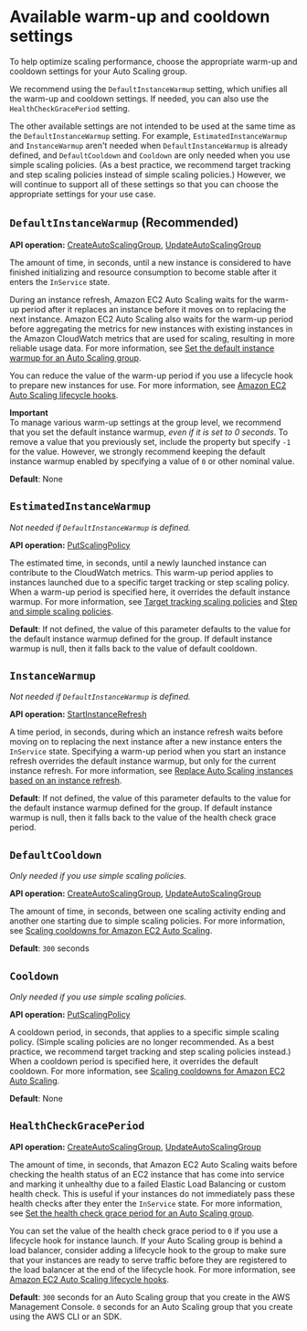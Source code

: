 # Available warm\-up and cooldown settings<a name="consolidated-view-of-warm-up-and-cooldown-settings"></a>

To help optimize scaling performance, choose the appropriate warm\-up and cooldown settings for your Auto Scaling group\. 

We recommend using the `DefaultInstanceWarmup` setting, which unifies all the warm\-up and cooldown settings\. If needed, you can also use the `HealthCheckGracePeriod` setting\.

The other available settings are not intended to be used at the same time as the `DefaultInstanceWarmup` setting\. For example, `EstimatedInstanceWarmup` and `InstanceWarmup` aren't needed when `DefaultInstanceWarmup` is already defined, and `DefaultCooldown` and `Cooldown` are only needed when you use simple scaling policies\. \(As a best practice, we recommend target tracking and step scaling policies instead of simple scaling policies\.\) However, we will continue to support all of these settings so that you can choose the appropriate settings for your use case\. 

## `DefaultInstanceWarmup` \(Recommended\)<a name="consolidated-view-default-instance-warm-up"></a>

**API operation:** [CreateAutoScalingGroup](https://docs.aws.amazon.com/autoscaling/ec2/APIReference/API_CreateAutoScalingGroup.html), [UpdateAutoScalingGroup](https://docs.aws.amazon.com/autoscaling/ec2/APIReference/API_UpdateAutoScalingGroup.html)

The amount of time, in seconds, until a new instance is considered to have finished initializing and resource consumption to become stable after it enters the `InService` state\. 

During an instance refresh, Amazon EC2 Auto Scaling waits for the warm\-up period after it replaces an instance before it moves on to replacing the next instance\. Amazon EC2 Auto Scaling also waits for the warm\-up period before aggregating the metrics for new instances with existing instances in the Amazon CloudWatch metrics that are used for scaling, resulting in more reliable usage data\. For more information, see [Set the default instance warmup for an Auto Scaling group](ec2-auto-scaling-default-instance-warmup.md)\.

You can reduce the value of the warm\-up period if you use a lifecycle hook to prepare new instances for use\. For more information, see [Amazon EC2 Auto Scaling lifecycle hooks](lifecycle-hooks.md)\.

**Important**  
To manage various warm\-up settings at the group level, we recommend that you set the default instance warmup, *even if it is set to 0 seconds*\. To remove a value that you previously set, include the property but specify `-1` for the value\. However, we strongly recommend keeping the default instance warmup enabled by specifying a value of `0` or other nominal value\.

**Default**: None 

## `EstimatedInstanceWarmup`<a name="consolidated-view-estimated-instance-warm-up"></a>

*Not needed if `DefaultInstanceWarmup` is defined\.*

**API operation:** [PutScalingPolicy](https://docs.aws.amazon.com/autoscaling/ec2/APIReference/API_PutScalingPolicy.html)

The estimated time, in seconds, until a newly launched instance can contribute to the CloudWatch metrics\. This warm\-up period applies to instances launched due to a specific target tracking or step scaling policy\. When a warm\-up period is specified here, it overrides the default instance warmup\. For more information, see [Target tracking scaling policies](as-scaling-target-tracking.md) and [Step and simple scaling policies](as-scaling-simple-step.md)\.

**Default**: If not defined, the value of this parameter defaults to the value for the default instance warmup defined for the group\. If default instance warmup is null, then it falls back to the value of default cooldown\.

## `InstanceWarmup`<a name="consolidated-view-instance-warm-up"></a>

*Not needed if `DefaultInstanceWarmup` is defined\.*

**API operation:** [StartInstanceRefresh](https://docs.aws.amazon.com/autoscaling/ec2/APIReference/API_StartInstanceRefresh.html)

A time period, in seconds, during which an instance refresh waits before moving on to replacing the next instance after a new instance enters the `InService` state\. Specifying a warm\-up period when you start an instance refresh overrides the default instance warmup, but only for the current instance refresh\. For more information, see [Replace Auto Scaling instances based on an instance refresh](asg-instance-refresh.md)\.

**Default**: If not defined, the value of this parameter defaults to the value for the default instance warmup defined for the group\. If default instance warmup is null, then it falls back to the value of the health check grace period\.

## `DefaultCooldown`<a name="consolidated-view-default-cooldown"></a>

*Only needed if you use simple scaling policies\.*

**API operation:** [CreateAutoScalingGroup](https://docs.aws.amazon.com/autoscaling/ec2/APIReference/API_CreateAutoScalingGroup.html), [UpdateAutoScalingGroup](https://docs.aws.amazon.com/autoscaling/ec2/APIReference/API_UpdateAutoScalingGroup.html)

The amount of time, in seconds, between one scaling activity ending and another one starting due to simple scaling policies\. For more information, see [Scaling cooldowns for Amazon EC2 Auto Scaling](ec2-auto-scaling-scaling-cooldowns.md)\.

**Default**: `300` seconds

## `Cooldown`<a name="consolidated-view-cooldown"></a>

*Only needed if you use simple scaling policies\.*

**API operation:** [PutScalingPolicy](https://docs.aws.amazon.com/autoscaling/ec2/APIReference/API_PutScalingPolicy.html)

A cooldown period, in seconds, that applies to a specific simple scaling policy\. \(Simple scaling policies are no longer recommended\. As a best practice, we recommend target tracking and step scaling policies instead\.\) When a cooldown period is specified here, it overrides the default cooldown\. For more information, see [Scaling cooldowns for Amazon EC2 Auto Scaling](ec2-auto-scaling-scaling-cooldowns.md)\.

**Default**: None

## `HealthCheckGracePeriod`<a name="consolidated-view-health-check-grace-period"></a>

**API operation:** [CreateAutoScalingGroup](https://docs.aws.amazon.com/autoscaling/ec2/APIReference/API_CreateAutoScalingGroup.html), [UpdateAutoScalingGroup](https://docs.aws.amazon.com/autoscaling/ec2/APIReference/API_UpdateAutoScalingGroup.html)

The amount of time, in seconds, that Amazon EC2 Auto Scaling waits before checking the health status of an EC2 instance that has come into service and marking it unhealthy due to a failed Elastic Load Balancing or custom health check\. This is useful if your instances do not immediately pass these health checks after they enter the `InService` state\. For more information, see [Set the health check grace period for an Auto Scaling group](health-check-grace-period.md)\.

You can set the value of the health check grace period to `0` if you use a lifecycle hook for instance launch\. If your Auto Scaling group is behind a load balancer, consider adding a lifecycle hook to the group to make sure that your instances are ready to serve traffic before they are registered to the load balancer at the end of the lifecycle hook\. For more information, see [Amazon EC2 Auto Scaling lifecycle hooks](lifecycle-hooks.md)\.

**Default**: `300` seconds for an Auto Scaling group that you create in the AWS Management Console\. `0` seconds for an Auto Scaling group that you create using the AWS CLI or an SDK\.